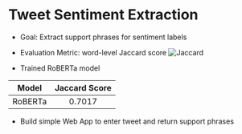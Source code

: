 # Tweet Sentiment Extraction

* Goal: Extract support phrases for sentiment labels

* Evaluation Metric: word-level Jaccard score
![Jaccard](https://images.deepai.org/glossary-terms/jaccard-index-391304.jpg)

* Trained RoBERTa model

| Model       | Jaccard Score |
| ------------|:-------------:|
| RoBERTa     | 0.7017        |

* Build simple Web App to enter tweet and return support phrases
